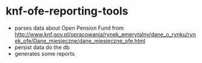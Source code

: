# knf-ofe-reporting-tools
* parses data about Open Pension Fund from http://www.knf.gov.pl/opracowania/rynek_emerytalny/dane_o_rynku/rynek_ofe/Dane_miesieczne/dane_miesieczne_ofe.html
* persist data do the db
* generates some reports
